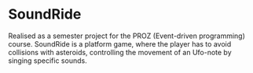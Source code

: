# SoundRide
Realised as a semester project for the PROZ (Event-driven programming) course.
SoundRide is a platform game, where the player has to avoid collisions with asteroids, controlling the movement of an Ufo-note by singing specific sounds.
